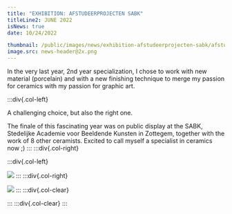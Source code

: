```yaml
---
title: "EXHIBITION: AFSTUDEERPROJECTEN SABK"
titleLine2: JUNE 2022
isNews: true
date: 10/24/2022

thumbnail: /public/images/news/exhibition-afstudeerprojecten-sabk/afstudeerproject.png
image.src: news-header@2x.png
---
```


In the very last year, 2nd year specialization, I chose to work with new material (porcelain) and with a new finishing technique to merge my passion for ceramics with my passion for graphic art. 
<!--more-->
:::div{.col-left}

A challenging choice, but also the right one. 

The finale of this fascinating year was on public display at the SABK, Stedelijke Academie voor Beeldende Kunsten in Zottegem, together with the work of 8 other ceramists. 
Excited to call myself a specialist in ceramics now ;)
:::
:::div{.col-right}

:::div{.col-left}

![](/images/afstudeerproject-links.png)
:::
:::div{.col-right}

![](/images/afstudeerproject-rechts.png)
:::
:::div{.col-clear}

:::
:::div{.col-clear}
:::
